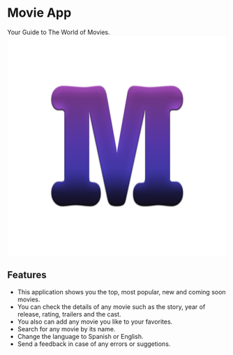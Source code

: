 # Movie App

Your Guide to The World of Movies.
![](assets/icons/logo.png)

## Features
* This application shows you the top, most popular, new and coming soon movies.
* You can check the details of any movie such as the story, year of release, rating, trailers and the cast.
* You also can add any movie you like to your favorites.
* Search for any movie by its name.
* Change the language to Spanish or English.
* Send a feedback in case of any errors or suggetions.


